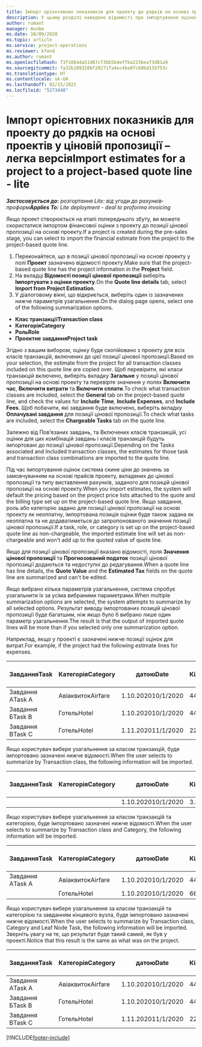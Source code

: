 ```yaml
---
title: Імпорт орієнтовних показників для проекту до рядків на основі проектів у ціновій пропозиції – легка версія
description: У цьому розділі наведено відомості про імпортування оцінок з проекту до позиції цінової пропозиції.
author: rumant
manager: Annbe
ms.date: 10/09/2020
ms.topic: article
ms.service: project-operations
ms.reviewer: kfend
ms.author: rumant
ms.openlocfilehash: f3f18644a51d87cf3bb5b4effba2236eaf3d81a9
ms.sourcegitcommit: fa32b1893286f20271fa4ec4be8fc68bd135f53c
ms.translationtype: HT
ms.contentlocale: uk-UA
ms.lasthandoff: 02/15/2021
ms.locfileid: "5273448"
---
```

# <a name="import-estimates-for-a-project-to-a-project-based-quote-line---lite"></a><span data-ttu-id="48ee2-103">Імпорт орієнтовних показників для проекту до рядків на основі проектів у ціновій пропозиції – легка версія</span><span class="sxs-lookup"><span data-stu-id="48ee2-103">Import estimates for a project to a project-based quote line - lite</span></span>

<span data-ttu-id="48ee2-104">_**Застосовується до:** розгортання Lite: від угоди до рахунків-проформ_</span><span class="sxs-lookup"><span data-stu-id="48ee2-104">_**Applies To:** Lite deployment - deal to proforma invoicing_</span></span>

<span data-ttu-id="48ee2-105">Якщо проект створюється на етапі попереднього збуту, ви можете скористатися імпортом фінансової оцінки з проекту до позиції цінової пропозиції на основі проекту.</span><span class="sxs-lookup"><span data-stu-id="48ee2-105">If a project is created during the pre-sales stage, you can select to import the financial estimate from the project to the project-based quote line.</span></span>

1. <span data-ttu-id="48ee2-106">Переконайтеся, що в позиції цінової пропозиції на основі проекту у полі **Проект** зазначено відомості проекту.</span><span class="sxs-lookup"><span data-stu-id="48ee2-106">Make sure that the project-based quote line has the project information in the **Project** field.</span></span>
2. <span data-ttu-id="48ee2-107">На вкладці **Відомості позиції цінової пропозиції** виберіть **Імпортувати з оцінки проекту**.</span><span class="sxs-lookup"><span data-stu-id="48ee2-107">On the **Quote line details** tab, select **Import from Project Estimation**.</span></span>
3. <span data-ttu-id="48ee2-108">У діалоговому вікні, що відкриється, виберіть один із зазначених нижче параметрів узагальнення.</span><span class="sxs-lookup"><span data-stu-id="48ee2-108">On the dialog page opens, select one of the following summarization options.</span></span>

  - <span data-ttu-id="48ee2-109">**Клас транзакції**</span><span class="sxs-lookup"><span data-stu-id="48ee2-109">**Transaction class**</span></span>
  - <span data-ttu-id="48ee2-110">**Категорія**</span><span class="sxs-lookup"><span data-stu-id="48ee2-110">**Category**</span></span>
  - <span data-ttu-id="48ee2-111">**Роль**</span><span class="sxs-lookup"><span data-stu-id="48ee2-111">**Role**</span></span> 
  - <span data-ttu-id="48ee2-112">**Проектне завдання**</span><span class="sxs-lookup"><span data-stu-id="48ee2-112">**Project task**</span></span>

<span data-ttu-id="48ee2-113">Згідно з вашим вибором, оцінку буде скопійовано з проекту для всіх класів транзакцій, включених до цієї позиції цінової пропозиції.</span><span class="sxs-lookup"><span data-stu-id="48ee2-113">Based on your selection, the estimate from the project for all transaction classes included on this quote line are copied over.</span></span> <span data-ttu-id="48ee2-114">Щоб перевірити, які класи транзакцій включено, виберіть вкладку **Загальне** у позиції цінової пропозиції на основі проекту та перевірте значення у полях **Включити час**, **Включити витрати** та **Включити сплати**.</span><span class="sxs-lookup"><span data-stu-id="48ee2-114">To check what transaction classes are included, select the **General** tab on the project-based quote line, and check the values for **Include Time**, **Include Expenses**, and **Include Fees**.</span></span>  <span data-ttu-id="48ee2-115">Щоб побачити, які завдання буде включено, виберіть вкладку **Оплачувані завдання** для позиції цінової пропозиції.</span><span class="sxs-lookup"><span data-stu-id="48ee2-115">To check what tasks are included, select the **Chargeable Tasks** tab on the quote line.</span></span>

<span data-ttu-id="48ee2-116">Залежно від Пов’язаних завдань, та Включених класів транзакцій, усі оцінки для цих комбінацій завдань і класів транзакцій будуть імпортовані до позиції цінової пропозиції.</span><span class="sxs-lookup"><span data-stu-id="48ee2-116">Depending on the Tasks associated and Included transaction classes, the estimates for those task and transaction class combinations are imported to the quote line.</span></span>

<span data-ttu-id="48ee2-117">Під час імпортування оцінок система скине ціни до значень за замовчуванням на основі прайсів проекту, вкладених до цінової пропозиції та типу виставлення рахунків, заданого для позицій цінової пропозиції на основі проекту.</span><span class="sxs-lookup"><span data-stu-id="48ee2-117">When you import estimates, the system will default the pricing based on the project price lists attached to the quote and the billing type set up on the project-based quote line.</span></span> <span data-ttu-id="48ee2-118">Якщо завдання, роль або категорію задано для позиції цінової пропозиції на основі проекту як неоплатну, імпортована позиція оцінки буде також задана як неоплатна та не додаватиметься до запропонованого значення позиції цінової пропозиції.</span><span class="sxs-lookup"><span data-stu-id="48ee2-118">If a task, role, or category is set up on the project-based quote line as non-chargeable, the imported estimate line will set as non-chargeable and won't add up to the quoted value of quote line.</span></span>

<span data-ttu-id="48ee2-119">Якщо для позиції цінової пропозиції вказано відомості, поля **Значення цінової пропозиції** та **Прогнозований податок** позиції цінової пропозиції додаються та недоступні до редагування.</span><span class="sxs-lookup"><span data-stu-id="48ee2-119">When a quote line has line details, the **Quote Value** and the **Estimated Tax** fields on the quote line are summarized and can't be edited.</span></span>

<span data-ttu-id="48ee2-120">Якщо вибрано кілька параметрів узагальнення, система спробує узагальнити їх за усіма вибраними параметрами.</span><span class="sxs-lookup"><span data-stu-id="48ee2-120">When multiple summarization options are selected, the system attempts to summarize by all selected options.</span></span> <span data-ttu-id="48ee2-121">Результат виводу імпортованих позицій цінової пропозиції буде багатшим, ніж якщо було б вибрано лише один параметр узагальнення.</span><span class="sxs-lookup"><span data-stu-id="48ee2-121">The result is that the output of imported quote lines will be more than if you selected only one summarization option.</span></span>

<span data-ttu-id="48ee2-122">Наприклад, якщо у проекті є зазначені нижче позиції оцінок для витрат.</span><span class="sxs-lookup"><span data-stu-id="48ee2-122">For example, if the project had the following estimate lines for expenses.</span></span>

| <span data-ttu-id="48ee2-123">Завдання</span><span class="sxs-lookup"><span data-stu-id="48ee2-123">Task</span></span> | <span data-ttu-id="48ee2-124">Категорія</span><span class="sxs-lookup"><span data-stu-id="48ee2-124">Category</span></span> | <span data-ttu-id="48ee2-125">датою</span><span class="sxs-lookup"><span data-stu-id="48ee2-125">Date</span></span> | <span data-ttu-id="48ee2-126">Кількість</span><span class="sxs-lookup"><span data-stu-id="48ee2-126">Quantity</span></span> | <span data-ttu-id="48ee2-127">Ціна за одиницю</span><span class="sxs-lookup"><span data-stu-id="48ee2-127">Unit price</span></span> | <span data-ttu-id="48ee2-128">Сума</span><span class="sxs-lookup"><span data-stu-id="48ee2-128">Amount</span></span> |
| --- | --- | --- | --- | --- | --- |
| <span data-ttu-id="48ee2-129">Завдання А</span><span class="sxs-lookup"><span data-stu-id="48ee2-129">Task A</span></span> | <span data-ttu-id="48ee2-130">Авіаквиток</span><span class="sxs-lookup"><span data-stu-id="48ee2-130">Airfare</span></span> | <span data-ttu-id="48ee2-131">1.10.2020</span><span class="sxs-lookup"><span data-stu-id="48ee2-131">10/1/2020</span></span> | <span data-ttu-id="48ee2-132">4</span><span class="sxs-lookup"><span data-stu-id="48ee2-132">4</span></span> | <span data-ttu-id="48ee2-133">400</span><span class="sxs-lookup"><span data-stu-id="48ee2-133">400</span></span> | <span data-ttu-id="48ee2-134">1600</span><span class="sxs-lookup"><span data-stu-id="48ee2-134">1600</span></span> |
| <span data-ttu-id="48ee2-135">Завдання Б</span><span class="sxs-lookup"><span data-stu-id="48ee2-135">Task B</span></span> | <span data-ttu-id="48ee2-136">Готель</span><span class="sxs-lookup"><span data-stu-id="48ee2-136">Hotel</span></span> | <span data-ttu-id="48ee2-137">1.10.2020</span><span class="sxs-lookup"><span data-stu-id="48ee2-137">10/1/2020</span></span> | <span data-ttu-id="48ee2-138">4</span><span class="sxs-lookup"><span data-stu-id="48ee2-138">4</span></span> | <span data-ttu-id="48ee2-139">200</span><span class="sxs-lookup"><span data-stu-id="48ee2-139">200</span></span> | <span data-ttu-id="48ee2-140">800</span><span class="sxs-lookup"><span data-stu-id="48ee2-140">800</span></span> |
| <span data-ttu-id="48ee2-141">Завдання В</span><span class="sxs-lookup"><span data-stu-id="48ee2-141">Task C</span></span> | <span data-ttu-id="48ee2-142">Готель</span><span class="sxs-lookup"><span data-stu-id="48ee2-142">Hotel</span></span> | <span data-ttu-id="48ee2-143">1.11.2020</span><span class="sxs-lookup"><span data-stu-id="48ee2-143">11/1/2020</span></span> | <span data-ttu-id="48ee2-144">2</span><span class="sxs-lookup"><span data-stu-id="48ee2-144">2</span></span> | <span data-ttu-id="48ee2-145">200</span><span class="sxs-lookup"><span data-stu-id="48ee2-145">200</span></span> | <span data-ttu-id="48ee2-146">400</span><span class="sxs-lookup"><span data-stu-id="48ee2-146">400</span></span> |

<span data-ttu-id="48ee2-147">Якщо користувач вибере узагальнення за класом транзакцій, буде імпортовано зазначені нижче відомості.</span><span class="sxs-lookup"><span data-stu-id="48ee2-147">When the user selects to summarize by Transaction class, the following information will be imported.</span></span>

| <span data-ttu-id="48ee2-148">Завдання</span><span class="sxs-lookup"><span data-stu-id="48ee2-148">Task</span></span> | <span data-ttu-id="48ee2-149">Категорія</span><span class="sxs-lookup"><span data-stu-id="48ee2-149">Category</span></span> | <span data-ttu-id="48ee2-150">датою</span><span class="sxs-lookup"><span data-stu-id="48ee2-150">Date</span></span> | <span data-ttu-id="48ee2-151">Кількість</span><span class="sxs-lookup"><span data-stu-id="48ee2-151">Quantity</span></span> | <span data-ttu-id="48ee2-152">Ціна за одиницю</span><span class="sxs-lookup"><span data-stu-id="48ee2-152">Unit price</span></span> | <span data-ttu-id="48ee2-153">Сума</span><span class="sxs-lookup"><span data-stu-id="48ee2-153">Amount</span></span> |
| --- | --- | --- | --- | --- | --- |
|||<span data-ttu-id="48ee2-154">1.10.2020</span><span class="sxs-lookup"><span data-stu-id="48ee2-154">10/1/2020</span></span> | <span data-ttu-id="48ee2-155">3.34</span><span class="sxs-lookup"><span data-stu-id="48ee2-155">3.34</span></span> | <span data-ttu-id="48ee2-156">840</span><span class="sxs-lookup"><span data-stu-id="48ee2-156">840</span></span> | <span data-ttu-id="48ee2-157">2800</span><span class="sxs-lookup"><span data-stu-id="48ee2-157">2800</span></span> |

<span data-ttu-id="48ee2-158">Якщо користувач вибере узагальнення за класом транзакцій та категорією, буде імпортовано зазначені нижче відомості.</span><span class="sxs-lookup"><span data-stu-id="48ee2-158">When the user selects to summarize by Transaction class and Category, the following information will be imported.</span></span>

| <span data-ttu-id="48ee2-159">Завдання</span><span class="sxs-lookup"><span data-stu-id="48ee2-159">Task</span></span> | <span data-ttu-id="48ee2-160">Категорія</span><span class="sxs-lookup"><span data-stu-id="48ee2-160">Category</span></span> | <span data-ttu-id="48ee2-161">датою</span><span class="sxs-lookup"><span data-stu-id="48ee2-161">Date</span></span> | <span data-ttu-id="48ee2-162">Кількість</span><span class="sxs-lookup"><span data-stu-id="48ee2-162">Quantity</span></span> | <span data-ttu-id="48ee2-163">Ціна за одиницю</span><span class="sxs-lookup"><span data-stu-id="48ee2-163">Unit price</span></span> | <span data-ttu-id="48ee2-164">Сума</span><span class="sxs-lookup"><span data-stu-id="48ee2-164">Amount</span></span> |
| --- | --- | --- | --- | --- | --- |
| <span data-ttu-id="48ee2-165">Завдання А</span><span class="sxs-lookup"><span data-stu-id="48ee2-165">Task A</span></span> | <span data-ttu-id="48ee2-166">Авіаквиток</span><span class="sxs-lookup"><span data-stu-id="48ee2-166">Airfare</span></span> | <span data-ttu-id="48ee2-167">1.10.2020</span><span class="sxs-lookup"><span data-stu-id="48ee2-167">10/1/2020</span></span> | <span data-ttu-id="48ee2-168">4</span><span class="sxs-lookup"><span data-stu-id="48ee2-168">4</span></span> | <span data-ttu-id="48ee2-169">400</span><span class="sxs-lookup"><span data-stu-id="48ee2-169">400</span></span> | <span data-ttu-id="48ee2-170">1600</span><span class="sxs-lookup"><span data-stu-id="48ee2-170">1600</span></span> |
| | <span data-ttu-id="48ee2-171">Готель</span><span class="sxs-lookup"><span data-stu-id="48ee2-171">Hotel</span></span> | <span data-ttu-id="48ee2-172">1.10.2020</span><span class="sxs-lookup"><span data-stu-id="48ee2-172">10/1/2020</span></span> | <span data-ttu-id="48ee2-173">6</span><span class="sxs-lookup"><span data-stu-id="48ee2-173">6</span></span> | <span data-ttu-id="48ee2-174">200</span><span class="sxs-lookup"><span data-stu-id="48ee2-174">200</span></span> | <span data-ttu-id="48ee2-175">1200</span><span class="sxs-lookup"><span data-stu-id="48ee2-175">1200</span></span> |

<span data-ttu-id="48ee2-176">Якщо користувач вибере узагальнення за класом транзакцій та категорією та завданням кінцевого вузла, буде імпортовано зазначені нижче відомості.</span><span class="sxs-lookup"><span data-stu-id="48ee2-176">When the user selects to summarize by Transaction class, Category and Leaf Node Task, the following information will be imported.</span></span> <span data-ttu-id="48ee2-177">Зверніть увагу на те, що результат буде такий самий, як був у проекті.</span><span class="sxs-lookup"><span data-stu-id="48ee2-177">Notice that this result is the same as what was on the project.</span></span>

| <span data-ttu-id="48ee2-178">Завдання</span><span class="sxs-lookup"><span data-stu-id="48ee2-178">Task</span></span> | <span data-ttu-id="48ee2-179">Категорія</span><span class="sxs-lookup"><span data-stu-id="48ee2-179">Category</span></span> | <span data-ttu-id="48ee2-180">датою</span><span class="sxs-lookup"><span data-stu-id="48ee2-180">Date</span></span> | <span data-ttu-id="48ee2-181">Кількість</span><span class="sxs-lookup"><span data-stu-id="48ee2-181">Quantity</span></span> | <span data-ttu-id="48ee2-182">Ціна за одиницю</span><span class="sxs-lookup"><span data-stu-id="48ee2-182">Unit price</span></span> | <span data-ttu-id="48ee2-183">Сума</span><span class="sxs-lookup"><span data-stu-id="48ee2-183">Amount</span></span> |
| --- | --- | --- | --- | --- | --- |
| <span data-ttu-id="48ee2-184">Завдання А</span><span class="sxs-lookup"><span data-stu-id="48ee2-184">Task A</span></span> | <span data-ttu-id="48ee2-185">Авіаквиток</span><span class="sxs-lookup"><span data-stu-id="48ee2-185">Airfare</span></span> | <span data-ttu-id="48ee2-186">1.10.2020</span><span class="sxs-lookup"><span data-stu-id="48ee2-186">10/1/2020</span></span> | <span data-ttu-id="48ee2-187">4</span><span class="sxs-lookup"><span data-stu-id="48ee2-187">4</span></span> | <span data-ttu-id="48ee2-188">400</span><span class="sxs-lookup"><span data-stu-id="48ee2-188">400</span></span> | <span data-ttu-id="48ee2-189">1600</span><span class="sxs-lookup"><span data-stu-id="48ee2-189">1600</span></span> |
| <span data-ttu-id="48ee2-190">Завдання Б</span><span class="sxs-lookup"><span data-stu-id="48ee2-190">Task B</span></span> | <span data-ttu-id="48ee2-191">Готель</span><span class="sxs-lookup"><span data-stu-id="48ee2-191">Hotel</span></span> | <span data-ttu-id="48ee2-192">1.10.2020</span><span class="sxs-lookup"><span data-stu-id="48ee2-192">10/1/2020</span></span> | <span data-ttu-id="48ee2-193">4</span><span class="sxs-lookup"><span data-stu-id="48ee2-193">4</span></span> | <span data-ttu-id="48ee2-194">200</span><span class="sxs-lookup"><span data-stu-id="48ee2-194">200</span></span> | <span data-ttu-id="48ee2-195">800</span><span class="sxs-lookup"><span data-stu-id="48ee2-195">800</span></span> |
| <span data-ttu-id="48ee2-196">Завдання В</span><span class="sxs-lookup"><span data-stu-id="48ee2-196">Task C</span></span> | <span data-ttu-id="48ee2-197">Готель</span><span class="sxs-lookup"><span data-stu-id="48ee2-197">Hotel</span></span> | <span data-ttu-id="48ee2-198">1.11.2020</span><span class="sxs-lookup"><span data-stu-id="48ee2-198">11/1/2020</span></span> | <span data-ttu-id="48ee2-199">2</span><span class="sxs-lookup"><span data-stu-id="48ee2-199">2</span></span> | <span data-ttu-id="48ee2-200">200</span><span class="sxs-lookup"><span data-stu-id="48ee2-200">200</span></span> | <span data-ttu-id="48ee2-201">400</span><span class="sxs-lookup"><span data-stu-id="48ee2-201">400</span></span> |


[!INCLUDE[footer-include](../../includes/footer-banner.md)]